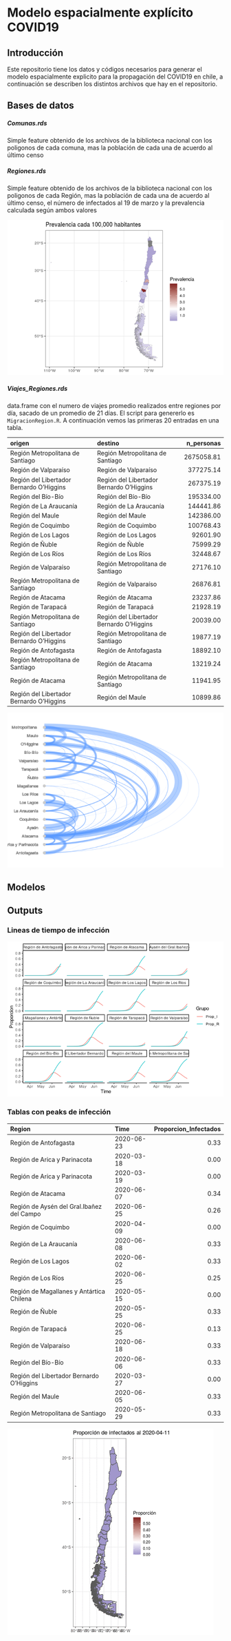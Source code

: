 Modelo espacialmente explícito COVID19
================

## Introducción

Este repositorio tiene los datos y códigos necesarios para generar el
modelo espacialmente explicito para la propagación del COVID19 en chile,
a continuación se describen los distintos archivos que hay en el
repositorio.

## Bases de datos

##### Comunas.rds

Simple feature obtenido de los archivos de la biblioteca nacional con
los poligonos de cada comuna, mas la población de cada una de acuerdo al
último censo

##### Regiones.rds

Simple feature obtenido de los archivos de la biblioteca nacional con
los poligonos de cada Región, mas la población de cada una de acuerdo al
último censo, el número de infectados al 19 de marzo y la prevalencia
calculada según ambos valores

![](README_files/figure-gfm/Mapa-1.png)<!-- -->

##### Viajes\_Regiones.rds

data.frame con el numero de viajes promedio realizados entre regiones
por día, sacado de un promedio de 21 días. El script para genererlo es
`MigracionRegion.R`. A continuación vemos las primeras 20 entradas en
una tabla.

| origen                                   | destino                                  | n\_personas |
| :--------------------------------------- | :--------------------------------------- | ----------: |
| Región Metropolitana de Santiago         | Región Metropolitana de Santiago         |  2675058.81 |
| Región de Valparaíso                     | Región de Valparaíso                     |   377275.14 |
| Región del Libertador Bernardo O’Higgins | Región del Libertador Bernardo O’Higgins |   267375.19 |
| Región del Bío-Bío                       | Región del Bío-Bío                       |   195334.00 |
| Región de La Araucanía                   | Región de La Araucanía                   |   144441.86 |
| Región del Maule                         | Región del Maule                         |   142386.00 |
| Región de Coquimbo                       | Región de Coquimbo                       |   100768.43 |
| Región de Los Lagos                      | Región de Los Lagos                      |    92601.90 |
| Región de Ñuble                          | Región de Ñuble                          |    75999.29 |
| Región de Los Ríos                       | Región de Los Ríos                       |    32448.67 |
| Región de Valparaíso                     | Región Metropolitana de Santiago         |    27176.10 |
| Región Metropolitana de Santiago         | Región de Valparaíso                     |    26876.81 |
| Región de Atacama                        | Región de Atacama                        |    23237.86 |
| Región de Tarapacá                       | Región de Tarapacá                       |    21928.19 |
| Región Metropolitana de Santiago         | Región del Libertador Bernardo O’Higgins |    20039.00 |
| Región del Libertador Bernardo O’Higgins | Región Metropolitana de Santiago         |    19877.19 |
| Región de Antofagasta                    | Región de Antofagasta                    |    18892.10 |
| Región Metropolitana de Santiago         | Región de Atacama                        |    13219.24 |
| Región de Atacama                        | Región Metropolitana de Santiago         |    11941.95 |
| Región del Libertador Bernardo O’Higgins | Región del Maule                         |    10899.86 |

![](README_files/figure-gfm/red-1.png)<!-- -->

## Modelos

## Outputs

### Lineas de tiempo de infección

![](README_files/figure-gfm/unnamed-chunk-1-1.png)<!-- -->

### Tablas con peaks de infección

| Region                                    | Time       | Proporcion\_Infectados |
| :---------------------------------------- | :--------- | ---------------------: |
| Región de Antofagasta                     | 2020-06-23 |                   0.33 |
| Región de Arica y Parinacota              | 2020-03-18 |                   0.00 |
| Región de Arica y Parinacota              | 2020-03-19 |                   0.00 |
| Región de Atacama                         | 2020-06-07 |                   0.34 |
| Región de Aysén del Gral.Ibañez del Campo | 2020-06-25 |                   0.26 |
| Región de Coquimbo                        | 2020-04-09 |                   0.00 |
| Región de La Araucanía                    | 2020-06-08 |                   0.33 |
| Región de Los Lagos                       | 2020-06-02 |                   0.33 |
| Región de Los Ríos                        | 2020-06-25 |                   0.25 |
| Región de Magallanes y Antártica Chilena  | 2020-05-15 |                   0.00 |
| Región de Ñuble                           | 2020-05-25 |                   0.33 |
| Región de Tarapacá                        | 2020-06-25 |                   0.13 |
| Región de Valparaíso                      | 2020-06-18 |                   0.33 |
| Región del Bío-Bío                        | 2020-06-06 |                   0.33 |
| Región del Libertador Bernardo O’Higgins  | 2020-03-27 |                   0.00 |
| Región del Maule                          | 2020-06-05 |                   0.33 |
| Región Metropolitana de Santiago          | 2020-05-29 |                   0.33 |

![](Test2.gif)<!-- -->
